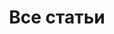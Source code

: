 ---
title: Все статьи
description: Список всех постов, опубликованных в блоге.
layout: articles.njk
---